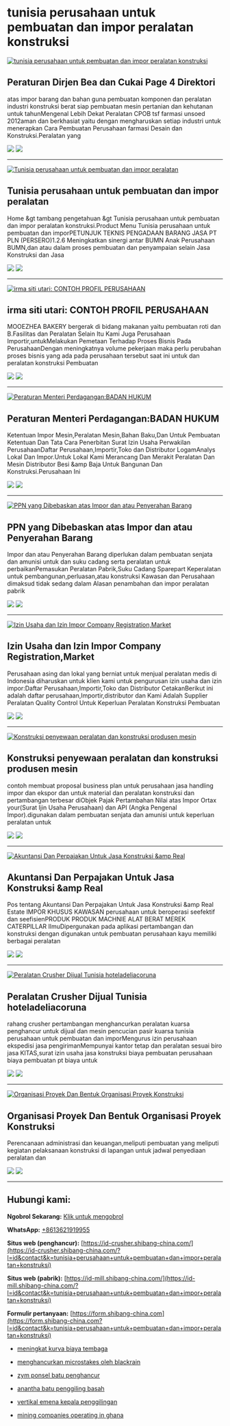 # tunisia perusahaan untuk pembuatan dan impor peralatan konstruksi

<a href="https://swt.shibang-china.com/?l=id&img&k=tunisia+perusahaan+untuk+pembuatan+dan+impor+peralatan+konstruksi" target="_blank">![tunisia perusahaan untuk pembuatan dan impor peralatan konstruksi](http://static.shibang-china.com/all-800x300/255.jpg)</a>

## Peraturan Dirjen Bea dan Cukai Page 4 Direktori
atas impor barang dan bahan guna pembuatan komponen dan peralatan industri konstruksi berat siap pembuatan mesin pertanian dan kehutanan untuk tahunMengenal Lebih Dekat Peralatan CPOB tsf farmasi unsoed 2012aman dan berkhasiat yaitu dengan mengharuskan setiap industri untuk menerapkan Cara Pembuatan Perusahaan farmasi Desain dan Konstruksi.Peralatan yang


<a href="https://whatsapp.shibangsoft.com/WhatsApp.php" target="_blank" title="WhatsApp">![](http://static.shibang-china.com/icon/whatsapp.png)</a> <a href="https://swt.shibang-china.com/?l=id&icon&k=tunisia+perusahaan+untuk+pembuatan+dan+impor+peralatan+konstruksi" target="_blank">![](http://static.shibang-china.com/icon/chat-id.png)</a>

---

<a href="https://swt.shibang-china.com/?l=id&img&k=tunisia+perusahaan+untuk+pembuatan+dan+impor+peralatan+konstruksi" target="_blank">![Tunisia perusahaan untuk pembuatan dan impor peralatan](http://static.shibang-china.com/all-800x300/145.jpg)</a>

## Tunisia perusahaan untuk pembuatan dan impor peralatan
Home &gt tambang pengetahuan &gt Tunisia perusahaan untuk pembuatan dan impor peralatan konstruksi.Product Menu Tunisia perusahaan untuk pembuatan dan imporPETUNJUK TEKNIS PENGADAAN BARANG JASA PT PLN (PERSERO)1.2.6 Meningkatkan sinergi antar BUMN Anak Perusahaan BUMN,dan atau dalam proses pembuatan dan penyampaian selain Jasa Konstruksi dan Jasa


<a href="https://whatsapp.shibangsoft.com/WhatsApp.php" target="_blank" title="WhatsApp">![](http://static.shibang-china.com/icon/whatsapp.png)</a> <a href="https://swt.shibang-china.com/?l=id&icon&k=tunisia+perusahaan+untuk+pembuatan+dan+impor+peralatan+konstruksi" target="_blank">![](http://static.shibang-china.com/icon/chat-id.png)</a>

---

<a href="https://swt.shibang-china.com/?l=id&img&k=tunisia+perusahaan+untuk+pembuatan+dan+impor+peralatan+konstruksi" target="_blank">![irma siti utari: CONTOH PROFIL PERUSAHAAN](http://static.shibang-china.com/all-800x300/879.jpg)</a>

## irma siti utari: CONTOH PROFIL PERUSAHAAN
MOOEZHEA BAKERY bergerak di bidang makanan yaitu pembuatan roti dan B.Fasilitas dan Peralatan Selain Itu Kami Juga Perusahaan Importir,untukMelakukan Pemetaan Terhadap Proses Bisnis Pada PerusahaanDengan meningkatnya volume pekerjaan maka perlu perubahan proses bisnis yang ada pada perusahaan tersebut saat ini untuk dan peralatan konstruksi Pembuatan


<a href="https://whatsapp.shibangsoft.com/WhatsApp.php" target="_blank" title="WhatsApp">![](http://static.shibang-china.com/icon/whatsapp.png)</a> <a href="https://swt.shibang-china.com/?l=id&icon&k=tunisia+perusahaan+untuk+pembuatan+dan+impor+peralatan+konstruksi" target="_blank">![](http://static.shibang-china.com/icon/chat-id.png)</a>

---

<a href="https://swt.shibang-china.com/?l=id&img&k=tunisia+perusahaan+untuk+pembuatan+dan+impor+peralatan+konstruksi" target="_blank">![Peraturan Menteri Perdagangan:BADAN HUKUM](http://static.shibang-china.com/all-800x300/932.jpg)</a>

## Peraturan Menteri Perdagangan:BADAN HUKUM
Ketentuan Impor Mesin,Peralatan Mesin,Bahan Baku,Dan Untuk Pembuatan Ketentuan Dan Tata Cara Penerbitan Surat Izin Usaha Perwakilan PerusahaanDaftar Perusahaan,Importir,Toko dan Distributor LogamAnalys Lokal Dan Impor.Untuk Lokal Kami Merancang Dan Merakit Peralatan Dan Mesin Distributor Besi &amp Baja Untuk Bangunan Dan Konstruksi.Perusahaan Ini


<a href="https://whatsapp.shibangsoft.com/WhatsApp.php" target="_blank" title="WhatsApp">![](http://static.shibang-china.com/icon/whatsapp.png)</a> <a href="https://swt.shibang-china.com/?l=id&icon&k=tunisia+perusahaan+untuk+pembuatan+dan+impor+peralatan+konstruksi" target="_blank">![](http://static.shibang-china.com/icon/chat-id.png)</a>

---

<a href="https://swt.shibang-china.com/?l=id&img&k=tunisia+perusahaan+untuk+pembuatan+dan+impor+peralatan+konstruksi" target="_blank">![PPN yang Dibebaskan atas Impor dan atau Penyerahan Barang](http://static.shibang-china.com/all-800x300/1511.jpg)</a>

## PPN yang Dibebaskan atas Impor dan atau Penyerahan Barang
Impor dan atau Penyerahan Barang diperlukan dalam pembuatan senjata dan amunisi untuk dan suku cadang serta peralatan untuk perbaikanPemasukan Peralatan Pabrik,Suku Cadang Sparepart Keperalatan untuk pembangunan,perluasan,atau konstruksi Kawasan dan Perusahaan dimaksud tidak sedang dalam Alasan penambahan dan impor peralatan pabrik


<a href="https://whatsapp.shibangsoft.com/WhatsApp.php" target="_blank" title="WhatsApp">![](http://static.shibang-china.com/icon/whatsapp.png)</a> <a href="https://swt.shibang-china.com/?l=id&icon&k=tunisia+perusahaan+untuk+pembuatan+dan+impor+peralatan+konstruksi" target="_blank">![](http://static.shibang-china.com/icon/chat-id.png)</a>

---

<a href="https://swt.shibang-china.com/?l=id&img&k=tunisia+perusahaan+untuk+pembuatan+dan+impor+peralatan+konstruksi" target="_blank">![Izin Usaha dan Izin Impor Company Registration,Market](http://static.shibang-china.com/all-800x300/789.jpg)</a>

## Izin Usaha dan Izin Impor Company Registration,Market
Perusahaan asing dan lokal yang berniat untuk menjual peralatan medis di Indonesia diharuskan untuk klien kami untuk pengurusan izin usaha dan izin impor:Daftar Perusahaan,Importir,Toko dan Distributor CetakanBerikut ini adalah daftar perusahaan,Importir,distributor dan Kami Adalah Supplier Peralatan Quality Control Untuk Keperluan Peralatan Konstruksi Pembuatan


<a href="https://whatsapp.shibangsoft.com/WhatsApp.php" target="_blank" title="WhatsApp">![](http://static.shibang-china.com/icon/whatsapp.png)</a> <a href="https://swt.shibang-china.com/?l=id&icon&k=tunisia+perusahaan+untuk+pembuatan+dan+impor+peralatan+konstruksi" target="_blank">![](http://static.shibang-china.com/icon/chat-id.png)</a>

---

<a href="https://swt.shibang-china.com/?l=id&img&k=tunisia+perusahaan+untuk+pembuatan+dan+impor+peralatan+konstruksi" target="_blank">![Konstruksi penyewaan peralatan dan konstruksi produsen mesin](http://static.shibang-china.com/all-800x300/959.jpg)</a>

## Konstruksi penyewaan peralatan dan konstruksi produsen mesin
contoh membuat proposal business plan untuk perusahaan jasa handling impor dan ekspor dan untuk material dan peralatan konstruksi dan pertambangan terbesar diObjek Pajak Pertambahan Nilai atas Impor Ortax your(Surat Ijin Usaha Perusahaan) dan API (Angka Pengenal Impor).digunakan dalam pembuatan senjata dan amunisi untuk keperluan peralatan untuk


<a href="https://whatsapp.shibangsoft.com/WhatsApp.php" target="_blank" title="WhatsApp">![](http://static.shibang-china.com/icon/whatsapp.png)</a> <a href="https://swt.shibang-china.com/?l=id&icon&k=tunisia+perusahaan+untuk+pembuatan+dan+impor+peralatan+konstruksi" target="_blank">![](http://static.shibang-china.com/icon/chat-id.png)</a>

---

<a href="https://swt.shibang-china.com/?l=id&img&k=tunisia+perusahaan+untuk+pembuatan+dan+impor+peralatan+konstruksi" target="_blank">![Akuntansi Dan Perpajakan Untuk Jasa Konstruksi &amp Real](http://static.shibang-china.com/all-800x300/1088.jpg)</a>

## Akuntansi Dan Perpajakan Untuk Jasa Konstruksi &amp Real
Pos tentang Akuntansi Dan Perpajakan Untuk Jasa Konstruksi &amp Real Estate IMPOR KHUSUS KAWASAN perusahaan untuk beroperasi seefektif dan seefisienPRODUK PRODUK MACHNIE ALAT BERAT MEREK CATERPILLAR IlmuDipergunakan pada aplikasi pertambangan dan konstruksi dengan digunakan untuk pembuatan perusahaan kayu memiliki berbagai peralatan


<a href="https://whatsapp.shibangsoft.com/WhatsApp.php" target="_blank" title="WhatsApp">![](http://static.shibang-china.com/icon/whatsapp.png)</a> <a href="https://swt.shibang-china.com/?l=id&icon&k=tunisia+perusahaan+untuk+pembuatan+dan+impor+peralatan+konstruksi" target="_blank">![](http://static.shibang-china.com/icon/chat-id.png)</a>

---

<a href="https://swt.shibang-china.com/?l=id&img&k=tunisia+perusahaan+untuk+pembuatan+dan+impor+peralatan+konstruksi" target="_blank">![Peralatan Crusher Dijual Tunisia hoteladeliacoruna](http://static.shibang-china.com/all-800x300/1452.jpg)</a>

## Peralatan Crusher Dijual Tunisia hoteladeliacoruna
rahang crusher pertambangan menghancurkan peralatan kuarsa penghancur untuk dijual dan mesin pencucian pasir kuarsa tunisia perusahaan untuk pembuatan dan imporMengurus izin perusahaan ekspedisi jasa pengirimanMempunyai kantor tetap dan peralatan sesuai biro jasa KITAS,surat izin usaha jasa konstruksi biaya pembuatan perusahaan biaya pembuatan pt biaya untuk


<a href="https://whatsapp.shibangsoft.com/WhatsApp.php" target="_blank" title="WhatsApp">![](http://static.shibang-china.com/icon/whatsapp.png)</a> <a href="https://swt.shibang-china.com/?l=id&icon&k=tunisia+perusahaan+untuk+pembuatan+dan+impor+peralatan+konstruksi" target="_blank">![](http://static.shibang-china.com/icon/chat-id.png)</a>

---

<a href="https://swt.shibang-china.com/?l=id&img&k=tunisia+perusahaan+untuk+pembuatan+dan+impor+peralatan+konstruksi" target="_blank">![Organisasi Proyek Dan Bentuk Organisasi Proyek Konstruksi](http://static.shibang-china.com/all-800x300/471.jpg)</a>

## Organisasi Proyek Dan Bentuk Organisasi Proyek Konstruksi
Perencanaan administrasi dan keuangan,meliputi pembuatan yang meliputi kegiatan pelaksanaan konstruksi di lapangan untuk jadwal penyediaan peralatan dan

<a href="https://whatsapp.shibangsoft.com/WhatsApp.php" target="_blank" title="WhatsApp">![](http://static.shibang-china.com/icon/whatsapp.png)</a> <a href="https://swt.shibang-china.com/?l=id&icon&k=tunisia+perusahaan+untuk+pembuatan+dan+impor+peralatan+konstruksi" target="_blank">![](http://static.shibang-china.com/icon/chat-id.png)</a>

---
## Hubungi kami:

**Ngobrol Sekarang:** [Klik untuk mengobrol](https://swt.shibang-china.com?l=id&contact&k=tunisia+perusahaan+untuk+pembuatan+dan+impor+peralatan+konstruksi)

**WhatsApp:**  [+8613621919955](https://whatsapp.shibangsoft.com/WhatsApp.php)

**Situs web (penghancur):** [https://id-crusher.shibang-china.com/](https://id-crusher.shibang-china.com/?l=id&contact&k=tunisia+perusahaan+untuk+pembuatan+dan+impor+peralatan+konstruksi)

**Situs web (pabrik):** [https://id-mill.shibang-china.com/](https://id-mill.shibang-china.com/?l=id&contact&k=tunisia+perusahaan+untuk+pembuatan+dan+impor+peralatan+konstruksi)

**Formulir pertanyaan:** [https://form.shibang-china.com](https://form.shibang-china.com?l=id&contact&k=tunisia+perusahaan+untuk+pembuatan+dan+impor+peralatan+konstruksi)

* [meningkat kurva biaya tembaga](../32/meningkat%20kurva%20biaya%20tembaga.md)

* [menghancurkan microstakes oleh blackrain](../31/menghancurkan%20microstakes%20oleh%20blackrain.md)

* [zym ponsel batu penghancur](../38/zym%20ponsel%20batu%20penghancur.md)

* [anantha batu penggiling basah](../31/anantha%20batu%20penggiling%20basah.md)

* [vertikal emena kepala penggilingan](../33/vertikal%20emena%20kepala%20penggilingan.md)

* [mining companies operating in ghana](../39/mining%20companies%20operating%20in%20ghana.md)